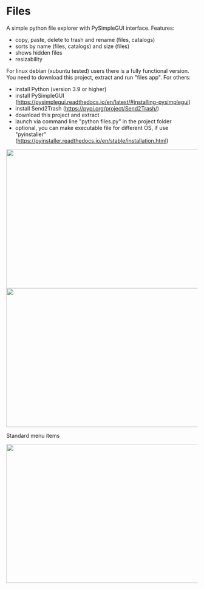 # Files
A simple python file explorer with PySimpleGUI interface. Features:
- copy, paste, delete to trash and rename (files, catalogs)
- sorts by name (files, catalogs) and size (files)
- shows hidden files
- resizability

For linux debian (xubuntu tested) users there is a fully functional version. You need to download this project, extract and run "files app". For others:
- install Python (version 3.9 or higher)
- install PySimpleGUI (https://pysimplegui.readthedocs.io/en/latest/#installing-pysimplegui)
- install Send2Trash (https://pypi.org/project/Send2Trash/)
- download this project and extract
- launch via command line "python files.py" in the project folder
- optional, you can make executable file for different OS, if use "pyinstaller" (https://pyinstaller.readthedocs.io/en/stable/installation.html)

<img src="https://github.com/lestec-al/files/raw/main/images/files_pic_5.png" width="541" height="366" />
<img src="https://github.com/lestec-al/files/raw/main/images/files_pic_6.png" width="541" height="366" />

Standard menu items

<img src="https://github.com/lestec-al/files/raw/main/images/files_pic_7.png" width="541" height="366" />
